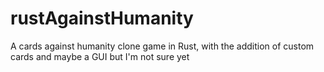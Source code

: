 # rustAgainstHumanity
A cards against humanity clone game in Rust, with the addition of custom cards and maybe a GUI but I'm not sure yet
